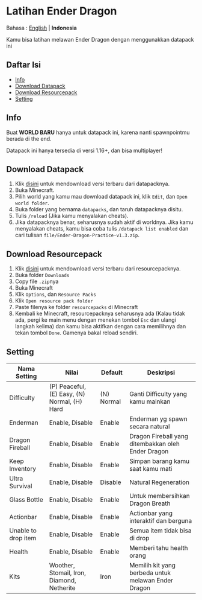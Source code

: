 # Latihan Ender Dragon

Bahasa : [English](README.md "English") | **Indonesia**

Kamu bisa latihan melawan Ender Dragon dengan menggunakkan datapack ini

## Daftar Isi

-   [Info](#info)
-   [Download Datapack](#download-datapack)
-   [Download Resourcepack](#download-resourcepack)
-   [Setting](#setting)

## Info

Buat **WORLD BARU** hanya untuk datapack ini, karena nanti spawnpointmu berada di the end.

Datapack ini hanya tersedia di versi 1.16+, dan bisa multiplayer!

## Download Datapack

1. Klik [disini](https://github.com/barraIhsan/enderdragon/releases/download/v1.3/Ender-Dragon-Practice-v1.3.zip "Download versi terbaru dari datapacknya") untuk mendownload versi terbaru dari datapacknya.
2. Buka Minecraft.
3. Pilih world yang kamu mau download datapack ini, klik `Edit`, dan `Open world folder`.
4. Buka folder yang bernama `datapacks`, dan taruh datapacknya disitu.
5. Tulis `/reload` (Jika kamu menyalakan cheats).
6. Jika datapacknya benar, seharusnya sudah aktif di worldnya. Jika kamu menyalakan cheats, kamu bisa coba tulis `/datapack list enabled` dan cari tulisan `file/Ender-Dragon-Practice-v1.3.zip`.

## Download Resourcepack

1. Klik [disini](https://github.com/barraIhsan/enderdragon/releases/download/v1.3/Ender-Dragon-Practice-v1.3.zip "Download versi terbaru dari datapacknya") untuk mendownload versi terbaru dari resourcepacknya.
2. Buka folder `Downloads`
3. Copy file `.zip`nya
4. Buka Minecraft
5. Klik `Options`, dan `Resource Packs`
6. Klik `Open resource pack folder`
7. Paste filenya ke folder `resourcepacks` di Minecraft
8. Kembali ke Minecraft, resourcepacknya seharusnya ada (Kalau tidak ada, pergi ke main menu dengan menekan tombol `Esc` dan ulangi langkah kelima) dan kamu bisa aktifkan dengan cara memilihnya dan tekan tombol `Done`. Gamenya bakal reload sendiri.

## Setting

| Nama Setting        | Nilai                                        | Default    | Deskripsi                                           |
| ------------------- | -------------------------------------------- | ---------- | --------------------------------------------------- |
| Difficulty          | (P) Peaceful, (E) Easy, (N) Normal, (H) Hard | (N) Normal | Ganti Difficulty yang kamu mainkan                  |
| Enderman            | Enable, Disable                              | Enable     | Enderman yg spawn secara natural                    |
| Dragon Fireball     | Enable, Disable                              | Enable     | Dragon Fireball yang ditembakkan oleh Ender Dragon  |
| Keep Inventory      | Enable, Disable                              | Enable     | Simpan barang kamu saat kamu mati                   |
| Ultra Survival      | Enable, Disable                              | Disable    | Natural Regeneration                                |
| Glass Bottle        | Enable, Disable                              | Enable     | Untuk membersihkan Dragon Breath                    |
| Actionbar           | Enable, Disable                              | Enable     | Actionbar yang interaktif dan berguna               |
| Unable to drop item | Enable, Disable                              | Enable     | Semua item tidak bisa di drop                       |
| Health              | Enable, Disable                              | Enable     | Memberi tahu health orang                           |
| Kits                | Woother, Stomail, Iron, Diamond, Netherite   | Iron       | Memilih kit yang berbeda untuk melawan Ender Dragon |
